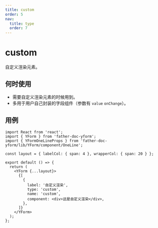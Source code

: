 ```yaml
---
title: custom
order: 5
nav:
  title: type
  order: 7
---
```


# custom

自定义渲染元素。

## 何时使用

- 需要自定义渲染元素的时候用到。
- 多用于用户自己封装的字段组件（参数有 `value` `onChange`）。

## 用例

```tsx
import React from 'react';
import { YForm } from 'father-doc-yform';
import { YFormOneLineProps } from 'father-doc-yform/lib/YForm/component/OneLine';

const layout = { labelCol: { span: 4 }, wrapperCol: { span: 20 } };

export default () => {
  return (
    <YForm {...layout}>
      {[
        {
          label: '自定义渲染',
          type: 'custom',
          name: 'custom',
          component: <div>这是自定义渲染</div>,
        },
      ]}
    </YForm>
  );
};
```
